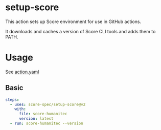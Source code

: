 # setup-score

This action sets up Score environment for use in GitHub actions.

It downloads and caches a version of Score CLI tools and adds them to PATH.

# Usage

See [action.yaml](action.yaml)

## Basic

```yaml
steps:
  - uses: score-spec/setup-score@v2
    with:
      file: score-humanitec
      version: latest
  - run: score-humanitec --version
```
